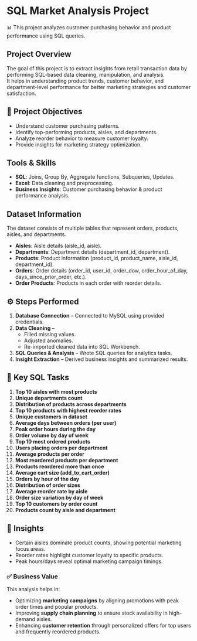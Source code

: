 # SQL Market Analysis Project

📊 This project analyzes customer purchasing behavior and product performance using SQL queries.

## Project Overview
The goal of this project is to extract insights from retail transaction data by performing SQL-based data cleaning, manipulation, and analysis.  
It helps in understanding product trends, customer behavior, and department-level performance for better marketing strategies and customer satisfaction.

## 📌 Project Objectives
- Understand customer purchasing patterns.
- Identify top-performing products, aisles, and departments.
- Analyze reorder behavior to measure customer loyalty.
- Provide insights for marketing strategy optimization.

## Tools & Skills
- **SQL**: Joins, Group By, Aggregate functions, Subqueries, Updates.
- **Excel**: Data cleaning and preprocessing.
- **Business Insights**: Customer purchasing behavior & product performance analysis.

## Dataset Information
The dataset consists of multiple tables that represent orders, products, aisles, and departments.
- **Aisles**: Aisle details (aisle_id, aisle).
- **Departments**: Department details (department_id, department).
- **Products**: Product information (product_id, product_name, aisle_id, department_id).
- **Orders**: Order details (order_id, user_id, order_dow, order_hour_of_day, days_since_prior_order, etc.).
- **Order Products**: Products in each order with reorder details.

## ⚙️ Steps Performed
1. **Database Connection** – Connected to MySQL using provided credentials.  
2. **Data Cleaning** –  
   - Filled missing values.  
   - Adjusted anomalies.  
   - Re-imported cleaned data into SQL Workbench.  
3. **SQL Queries & Analysis** – Wrote SQL queries for analytics tasks.  
4. **Insight Extraction** – Derived business insights and summarized results.

## 📌 Key SQL Tasks
1. **Top 10 aisles with most products**  
2. **Unique departments count**  
3. **Distribution of products across departments**  
4. **Top 10 products with highest reorder rates**  
5. **Unique customers in dataset**  
6. **Average days between orders (per user)**  
7. **Peak order hours during the day**  
8. **Order volume by day of week**  
9. **Top 10 most ordered products**  
10. **Users placing orders per department**  
11. **Average products per order**  
12. **Most reordered products per department**  
13. **Products reordered more than once**  
14. **Average cart size (add_to_cart_order)**  
15. **Orders by hour of the day**  
16. **Distribution of order sizes**  
17. **Average reorder rate by aisle**  
18. **Order size variation by day of week**  
19. **Top 10 customers by order count**  
20. **Products count by aisle and department**

## 🚀 Insights
- Certain aisles dominate product counts, showing potential marketing focus areas.
- Reorder rates highlight customer loyalty to specific products.
- Peak hours/days reveal optimal marketing campaign timings.

### ✅ Business Value
This analysis helps in:  
- Optimizing **marketing campaigns** by aligning promotions with peak order times and popular products.  
- Improving **supply chain planning** to ensure stock availability in high-demand aisles.  
- Enhancing **customer retention** through personalized offers for top users and frequently reordered products.
